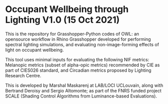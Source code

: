 # Occupant Wellbeing through Lighting V1.0 (15 Oct 2021)
This is the repository for Grasshopper-Python codes of OWL: an opensource workflow in Rhino Grasshopper developed for performing spectral lighting simulations, and evaluating non-image-forming effects of light on occupant wellbeing.

This tool uses minimal inputs for evaluating the following NIF metrics: Melanopic metrics (subset of alpha-opic metrics) recommended by CIE as part of CIES026 standard, and Circadian metrics proposed by Lighting Research Centre.

This is developed by Marshal Maskarenj at LAB/LOCI UCLouvain, along with Bertrand Deroisy and Sergio Altomonte; as part of the FNRS funded project SCALE (Shading Control Algorithms from Luminance-based Evaluations).
